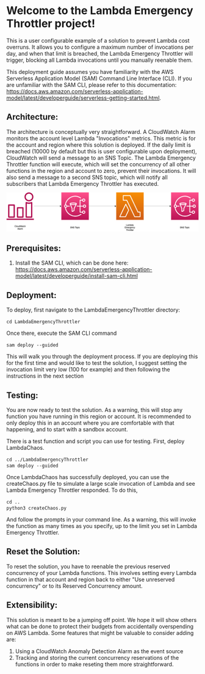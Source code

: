 # Welcome to the Lambda Emergency Throttler project!

This is a user configurable example of a solution to prevent Lambda cost overruns. It allows you to configure a maximum number of invocations per day, and when that limit is breached, the Lambda Emergency Throttler will trigger, blocking all Lambda invocations until you manually reenable them.

This deployment guide assumes you have familiarity with the AWS Serverless Application Model (SAM) Command Line Interface (CLI). If you
are unfamiliar with the SAM CLI, please refer to this documentation: https://docs.aws.amazon.com/serverless-application-model/latest/developerguide/serverless-getting-started.html.

## Architecture:

The architecture is conceptually very straightforward. A CloudWatch Alarm monitors the account level Lambda "Invocations" metrics. This metric is for the account and region where this solution is deployed. If the daily limit is breached (10000 by default but this is user configurable upon deployment), CloudWatch will send a message to an SNS Topic. The Lambda Emergency Throttler function will execute, which will set the concurrency of all other functions in the region and account to zero, prevent their invocations. It will also send a message to a second SNS topic, which will notify all subscribers that Lambda Emergency Throttler has executed.

![](./images/lambdaEmergencyThrottlerArchitecture.png)

## Prerequisites:

1. Install the SAM CLI, which can be done here: https://docs.aws.amazon.com/serverless-application-model/latest/developerguide/install-sam-cli.html


## Deployment:

To deploy, first navigate to the LambdaEmergencyThrottler directory:
```
cd LambdaEmergencyThrottler
```

Once there, execute the SAM CLI command
```
sam deploy --guided
```
This will walk you through the deployment process. If you are deploying this for the first time and would like to test the solution, I suggest setting the invocation limit very low (100 for example) and then following the instructions in the next section

## Testing:

You are now ready to test the solution. As a warning, this will stop any function you have running in this region or account. It is recommended to only deploy this in an account where you are comfortable with that happening, and to start with a sandbox account.

There is a test function and script you can use for testing. First, deploy LambdaChaos.
```
cd ../LambdaEmergencyThrottler
sam deploy --guided
```
Once LambdaChaos has successfully deployed, you can use the createChaos.py file to simulate a large scale invocation of Lambda and see Lambda Emergency Throttler responded. To do this,
```
cd ..
python3 createChaos.py
```
And follow the prompts in your command line. As a warning, this will invoke the function as many times as you specify, up to the limit you set in Lambda Emergency Throttler.

## Reset the Solution:

To reset the solution, you have to reenable the previous reserved concurrency of your Lambda functions. This involves setting every Lambda function in that account and region back to either "Use unreserved concurrency" or to its Reserved Concurrency amount.


## Extensibility:

This solution is meant to be a jumping off point. We hope it will show others what can be done to protect their budgets from accidentally overspending on AWS Lambda. Some features that might be valuable to consider adding are:

1. Using a CloudWatch Anomaly Detection Alarm as the event source
2. Tracking and storing the current concurrency reservations of the functions in order to make reseting them more straightforward.
